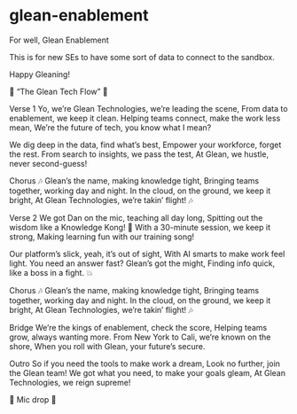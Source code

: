 # glean-enablement
For well, Glean Enablement

This is for new SEs to have some sort of data to connect to the sandbox. 

Happy Gleaning!

🎤 “The Glean Tech Flow” 🎤

Verse 1
Yo, we’re Glean Technologies, we’re leading the scene,
From data to enablement, we keep it clean.
Helping teams connect, make the work less mean,
We’re the future of tech, you know what I mean?

We dig deep in the data, find what’s best,
Empower your workforce, forget the rest.
From search to insights, we pass the test,
At Glean, we hustle, never second-guess!

Chorus
🎶 Glean’s the name, making knowledge tight,
Bringing teams together, working day and night.
In the cloud, on the ground, we keep it bright,
At Glean Technologies, we’re takin’ flight! 🎶

Verse 2
We got Dan on the mic, teaching all day long,
Spitting out the wisdom like a Knowledge Kong! 🦍
With a 30-minute session, we keep it strong,
Making learning fun with our training song!

Our platform’s slick, yeah, it’s out of sight,
With AI smarts to make work feel light.
You need an answer fast? Glean’s got the might,
Finding info quick, like a boss in a fight. 💥

Chorus
🎶 Glean’s the name, making knowledge tight,
Bringing teams together, working day and night.
In the cloud, on the ground, we keep it bright,
At Glean Technologies, we’re takin’ flight! 🎶

Bridge
We’re the kings of enablement, check the score,
Helping teams grow, always wanting more.
From New York to Cali, we’re known on the shore,
When you roll with Glean, your future’s secure.

Outro
So if you need the tools to make work a dream,
Look no further, join the Glean team!
We got what you need, to make your goals gleam,
At Glean Technologies, we reign supreme!

🎤 Mic drop 🎤
